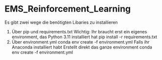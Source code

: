 # EMS_Reinforcement_Learning

Es gibt zwei wege die benötigten Libaries zu installieren
1. Über pip und requirements.txt
    Wichtig: Ihr braucht erst ein eigenes environment, das Python 3.11 installiert hat
    pip install -r requirements.txt
2. Über environment.yml conda env create -f environment.yml
    Falls ihr Anaconda installiert habt 
    Erstellt direkt das ganze environment 
    conda env create -f environment.yml